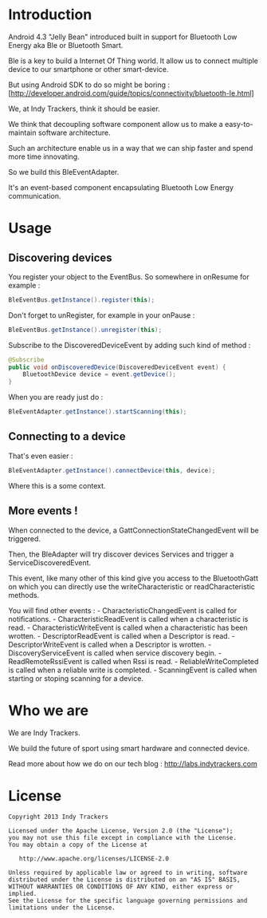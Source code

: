 # Introduction

Android 4.3 "Jelly Bean" introduced built in support for Bluetooth Low Energy aka Ble or Bluetooth Smart.

Ble is a key to build a Internet Of Thing world. It allow us to connect multiple device to our smartphone or other smart-device.

But using Android SDK to do so might be boring : [http://developer.android.com/guide/topics/connectivity/bluetooth-le.html]

We, at Indy Trackers, think it should be easier.

We think that decoupling software component allow us to make a easy-to-maintain software architecture.

Such an architecture enable us in a way that we can ship faster and spend more time innovating.

So we build this BleEventAdapter.

It's an event-based component encapsulating Bluetooth Low Energy communication.

# Usage

## Discovering devices

You register your object to the EventBus.
So somewhere in onResume for example :
```java
BleEventBus.getInstance().register(this);
```
Don't forget to unRegister, for example in your onPause :
```java
BleEventBus.getInstance().unregister(this);
```

Subscribe to the DiscoveredDeviceEvent by adding such kind of method :
```java
@Subscribe
public void onDiscoveredDevice(DiscoveredDeviceEvent event) {
    BluetoothDevice device = event.getDevice();
}
```

When you are ready just do :
```java
BleEventAdapter.getInstance().startScanning(this);
```


## Connecting to a device

That's even easier :
```java
BleEventAdapter.getInstance().connectDevice(this, device);
```
Where this is a some context.


## More events !

When connected to the device, a GattConnectionStateChangedEvent will be triggered.

Then, the BleAdapter will try discover devices Services and trigger a ServiceDiscoveredEvent.

This event, like many other of this kind give you access to the BluetoothGatt on which you can directly use the writeCharacteristic or readCharacteristic methods.

You will find other events :
    - CharacteristicChangedEvent is called for notifications.
    - CharacteristicReadEvent is called when a characteristic is read.
    - CharacteristicWriteEvent is called when a characteristic has been wrotten.
    - DescriptorReadEvent is called when a Descriptor is read.
    - DescriptorWriteEvent is called when a Descriptor is wrotten.
    - DiscoveryServiceEvent is called when service discovery begin.
    - ReadRemoteRssiEvent is called when Rssi is read.
    - ReliableWriteCompleted is called when a reliable write is completed.
    - ScanningEvent is called when starting or stoping scanning for a device.


# Who we are

We are Indy Trackers.

We build the future of sport using smart hardware and connected device.

Read more about how we do on our tech blog : http://labs.indytrackers.com

# License

```
Copyright 2013 Indy Trackers

Licensed under the Apache License, Version 2.0 (the "License");
you may not use this file except in compliance with the License.
You may obtain a copy of the License at

   http://www.apache.org/licenses/LICENSE-2.0

Unless required by applicable law or agreed to in writing, software
distributed under the License is distributed on an "AS IS" BASIS,
WITHOUT WARRANTIES OR CONDITIONS OF ANY KIND, either express or implied.
See the License for the specific language governing permissions and
limitations under the License.
```